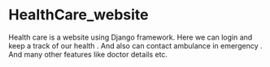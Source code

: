 # HealthCare_website
Health care is a website using Django framework. Here we can login and keep a track of our health . And also can contact ambulance in emergency . And many other features like doctor details etc.
